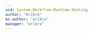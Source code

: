 ```yaml
---
uid: System.Workflow.Runtime.Hosting
author: "Erikre"
ms.author: "erikre"
manager: "erikre"
---
```

